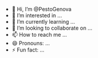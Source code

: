 - 👋 Hi, I’m @PestoGenova
- 👀 I’m interested in ...
- 🌱 I’m currently learning ...
- 💞️ I’m looking to collaborate on ...
- 📫 How to reach me ...
- 😄 Pronouns: ...
- ⚡ Fun fact: ...

<!---
PestoGenova/PestoGenova is a ✨ special ✨ repository because its `README.md` (this file) appears on your GitHub profile.
You can click the Preview link to take a look at your changes.
--->
